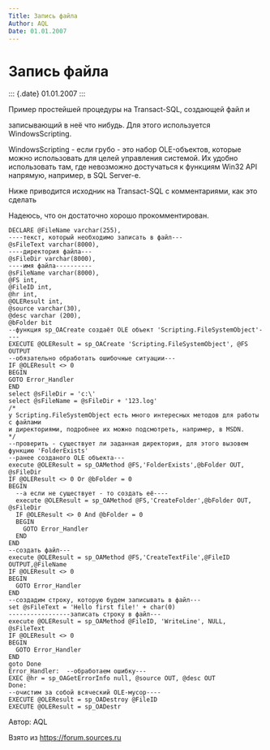 ```yaml
---
Title: Запись файла
Author: AQL
Date: 01.01.2007
---
```



Запись файла
============

::: {.date}
01.01.2007
:::

Пример простейшей процедуры на Transact-SQL, создающей файл и

записывающий в неё что нибудь. Для этого используется WindowsScripting.

WindowsScripting - если грубо - это набор OLE-объектов, которые можно
использовать для целей управления системой. Их удобно использовать там,
где невозможно достучаться к функциям Win32 API напрямую, например, в
SQL Server-е.

Ниже приводится исходник на Transact-SQL с комментариями, как это
сделать

Надеюсь, что он достаточно хорошо прокомментирован.

    DECLARE @FileName varchar(255), 
    ----текст, который необходимо записать в файл---
    @sFileText varchar(8000),
    ----директория файла---
    @sFileDir varchar(8000),
    ----имя файла----------
    @sFileName varchar(8000),
    @FS int, 
    @FileID int, 
    @hr int,
    @OLEResult int, 
    @source varchar(30), 
    @desc varchar (200),
    @bFolder bit
    --функция sp_OACreate создаёт OLE объект 'Scripting.FileSystemObject'----
    EXECUTE @OLEResult = sp_OACreate 'Scripting.FileSystemObject', @FS OUTPUT
    --обязательно обработать ошибочные ситуации---
    IF @OLEResult <> 0 
    BEGIN
    GOTO Error_Handler
    END
    select @sFileDir = 'c:\'
    select @sFileName = @sFileDir + '123.log'
    /*
    у Scripting.FileSystemObject есть много интересных методов для работы с файлами 
    и директориями, подробнее их можно подсмотреть, например, в MSDN.
    */
    --проверить - существует ли заданная директория, для этого вызовем функцию 'FolderExists'
    --ранее созданого OLE объекта---
    execute @OLEResult = sp_OAMethod @FS,'FolderExists',@bFolder OUT, @sFileDir
    IF @OLEResult <> 0 Or @bFolder = 0
    BEGIN
      --а если не существует - то создать её----
      execute @OLEResult = sp_OAMethod @FS,'CreateFolder',@bFolder OUT, @sFileDir
      IF @OLEResult <> 0 And @bFolder = 0
      BEGIN
        GOTO Error_Handler    
      END
    END
    --создать файл---
    execute @OLEResult = sp_OAMethod @FS,'CreateTextFile',@FileID OUTPUT,@FileName
    IF @OLEResult <> 0 
    BEGIN
      GOTO Error_Handler
    END
    --создадим строку, которую будем записывать в файл---
    set @sFileText = 'Hello first file!' + char(0)
    -----------------записать строку в файл---
    execute @OLEResult = sp_OAMethod @FileID, 'WriteLine', NULL, @sFileText
    IF @OLEResult <> 0 
    BEGIN
      GOTO Error_Handler
    END
    goto Done
    Error_Handler:  --обработаем ошибку---
    EXEC @hr = sp_OAGetErrorInfo null, @source OUT, @desc OUT
    Done:    
    --очистим за собой всяческий OLE-мусор----
    EXECUTE @OLEResult = sp_OADestroy @FileID
    EXECUTE @OLEResult = sp_OADestr 

Автор: AQL

Взято из <https://forum.sources.ru>

